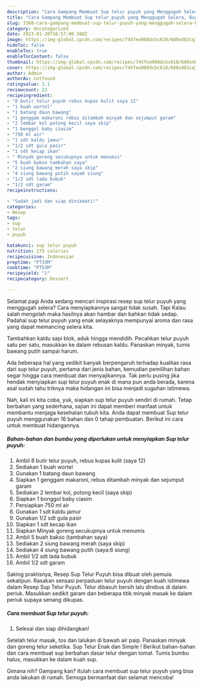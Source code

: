 ```yaml
---
description: "Cara Gampang Membuat Sup telur puyuh yang Menggugah Selera, Buat Buka Puasa Bikin Ngiler"
title: "Cara Gampang Membuat Sup telur puyuh yang Menggugah Selera, Buat Buka Puasa Bikin Ngiler"
slug: 3368-cara-gampang-membuat-sup-telur-puyuh-yang-menggugah-selera-buat-buka-puasa-bikin-ngiler
category: Uncategorized
date: 2023-01-20T16:57:00.588Z
image: https://img-global.cpcdn.com/recipes/745fea988dcbc610/680x482cq70/sup-telur-puyuh-foto-resep-utama.jpg
hideToc: false
enableToc: true
enableTocContent: false
thumbnail: https://img-global.cpcdn.com/recipes/745fea988dcbc610/680x482cq70/sup-telur-puyuh-foto-resep-utama.jpg
cover: https://img-global.cpcdn.com/recipes/745fea988dcbc610/680x482cq70/sup-telur-puyuh-foto-resep-utama.jpg
author: Admin
authorAv: notfound
ratingvalue: 3.1
reviewcount: 23
recipeingredient:
- "8 butir telur puyuh rebus kupas kulit saya 12"
- "1 buah wortel"
- "1 batang daun bawang"
- "1 genggam makaroni rebus ditambah minyak dan sejumput garam"
- "2 lembar kol potong kecil saya skip"
- "1 bonggol baby ciasim"
- "750 ml air"
- "1 sdt kaldu jamur"
- "1/2 sdt gula pasir"
- "1 sdt kecap ikan"
- " Minyak goreng secukupnya untuk menumis"
- "5 buah bakso tambahan saya"
- "2 siung bawang merah saya skip"
- "4 siung bawang putih saya6 siung"
- "1/2 sdt lada bubuk"
- "1/2 sdt garam"
recipeinstructions:

- "Sudah jadi dan siap dinikmati!"
categories:
- Resep
tags:
- sup
- telur
- puyuh

katakunci: sup telur puyuh 
nutrition: 275 calories
recipecuisine: Indonesian
preptime: "PT33M"
cooktime: "PT53M"
recipeyield: "1"
recipecategory: Dessert

---
```



Selamat pagi Anda sedang mencari inspirasi resep sup telur puyuh yang menggugah selera? Cara menyiapkannya sangat tidak susah. Tapi Kalau salah mengolah maka hasilnya akan hambar dan bahkan tidak sedap. Padahal sup telur puyuh yang enak selayaknya mempunyai aroma dan rasa yang dapat memancing selera kita.


Tambahkan kaldu sapi blok, aduk hingga mendidih. Pecahkan telur puyuh satu per satu, masukkan ke dalam rebusan kaldu. Panaskan minyak, tumis bawang putih sampai harum.

Ada beberapa hal yang sedikit banyak berpengaruh terhadap kualitas rasa dari sup telur puyuh, pertama dari jenis bahan, kemudian pemilihan bahan segar hingga cara membuat dan menyajikannya. Tak perlu pusing jika hendak menyiapkan sup telur puyuh enak di mana pun anda berada, karena asal sudah tahu triknya maka hidangan ini bisa menjadi suguhan istimewa.


Nah, kali ini kita coba, yuk, siapkan sup telur puyuh sendiri di rumah. Tetap berbahan yang sederhana, sajian ini dapat memberi manfaat untuk membantu menjaga kesehatan tubuh kita. Anda dapat membuat Sup telur puyuh menggunakan 16 bahan dan 0 tahap pembuatan. Berikut ini cara untuk membuat hidangannya.

<!--inarticleads1-->

##### Bahan-bahan dan bumbu yang diperlukan untuk menyiapkan Sup telur puyuh:

1. Ambil 8 butir telur puyuh, rebus kupas kulit (saya 12)
1. Sediakan 1 buah wortel
1. Gunakan 1 batang daun bawang
1. Siapkan 1 genggam makaroni, rebus ditambah minyak dan sejumput garam
1. Sediakan 2 lembar kol, potong kecil (saya skip)
1. Siapkan 1 bonggol baby ciasim
1. Persiapkan 750 ml air
1. Gunakan 1 sdt kaldu jamur
1. Gunakan 1/2 sdt gula pasir
1. Siapkan 1 sdt kecap ikan
1. Siapkan  Minyak goreng secukupnya untuk menumis
1. Ambil 5 buah bakso (tambahan saya)
1. Sediakan 2 siung bawang merah (saya skip)
1. Sediakan 4 siung bawang putih (saya:6 siung)
1. Ambil 1/2 sdt lada bubuk
1. Ambil 1/2 sdt garam


Saking praktisnya, Resep Sup Telur Puyuh bisa dibuat oleh pemula sekalipun. Rasakan sensasi perpaduan telur puyuh dengan kuah istimewa dalam Resep Sup Telur Puyuh. Telur dibasuh bersih lalu direbus di dalam periuk. Masukkan sedikit garam dan beberapa titik minyak masak ke dalam periuk supaya senang dikupas. 

<!--inarticleads2-->

##### Cara membuat Sup telur puyuh:


1. Selesai dan siap dihidangkan!

Setelah telur masak, tos dan lalukan di bawah air paip. Panaskan minyak dan goreng telur seketika. Sup Telur Enak dan Simple ! Berikut bahan-bahan dan cara membuat sup berbahan dasar telur dengan tomat. Tumis bumbu halus, masukkan ke dalam kuah sup. 

Gimana nih? Gampang kan? Itulah cara membuat sup telur puyuh yang bisa anda lakukan di rumah. Semoga bermanfaat dan selamat mencoba!
